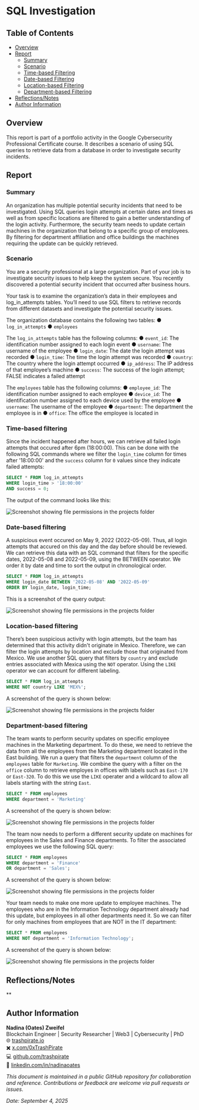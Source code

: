 # SQL Investigation

## Table of Contents
- [Overview](#overview)
- [Report](#report)
  - [Summary](#summary)
  - [Scenario](#scenario)
  - [Time-based Filtering](#time-based-filtering)
  - [Date-based Filtering](#date-based-filtering)
  - [Location-based Filtering](#location-based-filtering)
  - [Department-based Filtering](#department-based-filtering)
- [Reflections/Notes](#reflectionsnotes)
- [Author Information](#author-information)

## Overview
This report is part of a portfolio activity in the Google Cybersecurity Professional Certificate course. It describes a scenario of using SQL queries to retrieve data from a database in order to investigate security incidents. 

## Report

### Summary
An organization has multiple potential security incidents that need to be investigated. Using SQL queries login attempts at certain dates and times as well as from specific locations are filtered to gain a better understanding of the login activity. Furthermore, the security team needs to update certain machines in the organization that belong to a specific group of employees. By filtering for department affiliation and office buildings the machines requiring the update can be quickly retrieved.

### Scenario
You are a security professional at a large organization. Part of your job is to investigate security issues to help keep the system secure. You recently discovered a potential security incident that occurred after business hours. 

Your task is to examine the organization’s data in their employees and log_in_attempts tables. You’ll need to use SQL filters to retrieve records from different datasets and investigate the potential security issues.

The organization database contains the following two tables:
● `log_in_attempts`
● `employees`

The `log_in_attempts` table has the following columns:
● `event_id`: The identification number assigned to each login event
● `username`: The username of the employee
● `login_date`: The date the login attempt was recorded
● `login_time`: The time the login attempt was recorded
● `country`: The country where the login attempt occurred
● `ip_address`: The IP address of that employee’s machine
● `success`: The success of the login attempt; FALSE indicates a failed attempt

The `employees` table has the following columns:
● `employee_id`: The identification number assigned to each employee
● `device_id`: The identification number assigned to each device used by the employee
● `username`: The username of the employee
● `department`: The department the employee is in
● `office`: The office the employee is located in

### Time-based filtering
Since the incident happened after hours, we can retrieve all failed login attempts that occured after 6pm (18:00:00). This can be done with the following SQL commands where we filter the `login_time` column for times after '18:00:00' and the `success` column for `0` values since they indicate failed attempts:

```SQL
SELECT * FROM log_in_attempts
WHERE login_time > '18:00:00'
AND success = 0;
```

The output of the command looks like this:

![Screenshot showing file permissions in the projects folder](./assets/3-01.jpg)

### Date-based filtering
A suspicious event occured on May 9, 2022 (2022-05-09). Thus, all login attempts that accured on this day and the day before should be reviewed. We can retrieve this data with an SQL command that filters for the specific dates, 2022-05-08 and 2022-05-09, using the BETWEEN operator. We order it by date and time to sort the output in chronological order.

```SQL
SELECT * FROM log_in_attempts
WHERE login_date BETWEEN '2022-05-08' AND '2022-05-09'
ORDER BY login_date, login_time;
```
This is a screenshot of the query output:

![Screenshot showing file permissions in the projects folder](./assets/3-02.jpg)

### Location-based filtering
There’s been suspicious activity with login attempts, but the team has determined that this activity didn't originate in Mexico. Therefore, we can filter the login attempts by location and exclude those that originated from Mexico. We use another SQL query that filters by `country` and exclude entries associated with Mexica using the `NOT` operator. Using the `LIKE` operator we can account for different labeling.

```SQL
SELECT * FROM log_in_attempts
WHERE NOT country LIKE 'MEX%';
```

A screenshot of the query is shown below:

![Screenshot showing file permissions in the projects folder](./assets/3-03.jpg)

### Department-based filtering
The team wants to perform security updates on specific employee machines in the Marketing department. To do these, we need to retrieve the data from all the employees from the Marketing department located in the East building. We run a query that filters the `department` column of the `employees` table for `Marketing`. We combine the query with a filter on the `office` column to retrieve employes in offices with labels such as `East-170` or `East-320`. To do this we use the `LIKE` operater and a wildcard to allow all labels starting with the string `East`. 

```SQL
SELECT * FROM employees
WHERE department = 'Marketing'
```

A screenshot of the query is shown below:

![Screenshot showing file permissions in the projects folder](./assets/3-04.jpg)

The team now needs to perform a different security update on machines for employees in the Sales and Finance departments. To filter the associated employees we use the following SQL query:

```SQL
SELECT * FROM employees
WHERE department = 'Finance'
OR department = 'Sales';
```
A screenshot of the query is shown below:

![Screenshot showing file permissions in the projects folder](./assets/3-05.jpg)

Your team needs to make one more update to employee machines. The employees who are in the Information Technology department already had this update, but employees in all other departments need it. So we can filter for only machines from employees that are NOT in the IT department:

```SQL
SELECT * FROM employees
WHERE NOT department = 'Information Technology';
```

A screenshot of the query is shown below:

![Screenshot showing file permissions in the projects folder](./assets/3-06.jpg)


## Reflections/Notes
**


## Author Information
**Nadina (Oates) Zweifel**  
Blockchain Engineer | Security Researcher | Web3 | Cybersecurity | PhD  
🌐 [trashpirate.io](https://trashpirate.io)  
✖️ [x.com/0xTrashPirate](https://x.com/0xTrashPirate)  
💻 [github.com/trashpirate](https://github.com/trashpirate)  
🔗 [linkedin.com/in/nadinaoates](https://linkedin.com/in/nadinaoates)


*This document is maintained in a public GitHub repository for collaboration and reference. Contributions or feedback are welcome via pull requests or issues.*

_Date: September 4, 2025_